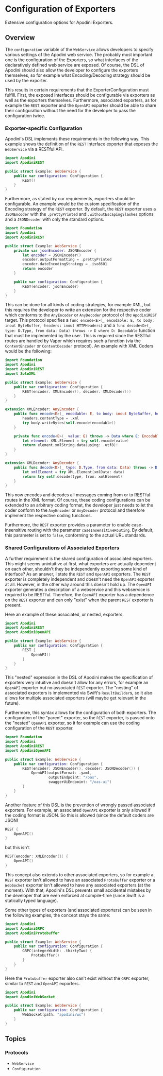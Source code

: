 # Configuration of Exporters

Extensive configuration options for Apodini Exporters.

<!--
                  
This source file is part of the Apodini open source project

SPDX-FileCopyrightText: 2019-2021 Paul Schmiedmayer and the Apodini project authors (see CONTRIBUTORS.md) <paul.schmiedmayer@tum.de>

SPDX-License-Identifier: MIT
             
-->

## Overview

The `configuration` variable of the `WebService` allows developers to specify various settings of the Apodini web service. The probably most important one is the configuration of the Exporters, so what interfaces of the declaratively defined web service are exposed. Of course, the DSL of Apodini should also allow the developer to configure the exporters themselves, so for example what Encoding/Decoding strategy should be used by the exporter.

This results in certain requirements that the ExporterConfiguration must fulfill. First, the exposed interfaces should be configurable via exporters as well as the exporters themselves. Furthermore, associated exporters, as for example the `REST` exporter and the `OpenAPI` exporter should be able to share their configuration without the need for the developer to pass the configuration twice.

### Exporter-specific Configuration

Apodini's DSL implements these requirements in the following way. This example shows the definition of the `REST` interface exporter that exposes the `WebService` via a RESTful API.

```swift
import Apodini
import ApodiniREST

public struct Example: WebService {
    public var configuration: Configuration { 
        REST()
    }
}
```

Furthermore, as stated by our requirements, exporters should be configurable. An example would be the custom specification of the Encoding strategy of the `REST` exporter. By default, the `REST` exporter uses a `JSONEncoder` with the `.prettyPrinted` and `.withoutEscapingSlashes` options and a `JSONDecoder` with only the standard options.

```swift
import Foundation
import Apodini
import ApodiniREST

public struct Example: WebService {
    private var jsonEncoder: JSONEncoder {
        let encoder = JSONEncoder()
        encoder.outputFormatting = .prettyPrinted
        encoder.dateEncodingStrategy = .iso8601
        return encoder
    }

    public var configuration: Configuration { 
        REST(encoder: jsonEncoder)
    }
}
```

This can be done for all kinds of coding strategies, for example XML, but this requires the developer to write an extension for the respective coder which conforms to the `AnyEncoder` or `AnyDecoder` protocol of the `ApodiniREST` target. This protocol specifies a `func encode<E>(_ encodable: E, to body: inout ByteBuffer, headers: inout HTTPHeaders)` and a `func decode<D>(_ type: D.Type, from data: Data) throws -> D where D: Decodable` function that must be implemented by the user. This is required since the RESTful routes are handled by Vapor which requires such a function (via the `ContentEncoder` or `ContentDecoder` protocol). An example with XML Coders would be the following:

```swift
import Foundation
import Apodini
import ApodiniREST
import SotoXML

public struct Example: WebService {
    public var configuration: Configuration { 
        REST(encoder: XMLEncoder(), decoder: XMLDecoder())
    }
}

extension XMLEncoder: AnyEncoder {
    public func encode<E>(_ encodable: E, to body: inout ByteBuffer, headers: inout HTTPHeaders) throws where E: Encodable {
        headers.contentType = .xml
        try body.writeBytes(self.encode(encodable))
    }

    private func encode<E>(_ value: E) throws -> Data where E: Encodable {
        let element: XML.Element = try self.encode(value)
        return element.xmlString.data(using: .utf8)!
    }
}

extension XMLDecoder: AnyDecoder {
    public func decode<D>(_ type: D.Type, from data: Data) throws -> D where D: Decodable {
        let xmlElement = try XML.Element(xmlData: data)
        return try self.decode(type, from: xmlElement)
    }
}
```

This now encodes and decodes all messages coming from or to RESTful routes in the XML format. Of course, these coding configurations can be extended to an arbitrary coding format, the developer just needs to let the coder conform to the `AnyEncoder` or `AnyDecoder` protocol and therefore implement the respective coding functions.

Furthermore, the `REST` exporter provides a parameter to enable case-insensitive routing with the parameter `caseInsensitiveRouting`. By default, this parameter is set to `false`, conforming to the actual URL standards.

### Shared Configurations of Associated Exporters

A further requirement is the shared configuration of associated exporters. This might seems unintuitive at first, what exporters are actually dependent on each other, shouldn't they be independently exporting some kind of interface? As an answer, I state the `REST` and `OpenAPI` exporters. The `REST` exporter is completely independent and doesn't need the `OpenAPI` exporter at all. However, in the other way around this doesn't hold up. The `OpenAPI` exporter generates a description of a webservice and this webservice is required to be RESTful. Therefore, the `OpenAPI` exporter has a dependence on the `REST` exporter and can only "exist" when the parent `REST` exporter is present.

Here an example of these associated, or nested, exporters:

```swift
import Apodini
import ApodiniREST
import ApodiniOpenAPI

public struct Example: WebService {
    public var configuration: Configuration { 
        REST {
            OpenAPI()
        }
    }
}
```

This "nested" expression in the DSL of Apodini makes the specification of exporters very intuitive and doesn't allow for any errors, for example an `OpenAPI` exporter but no associated `REST` exporter. The "nesting" of associated exporters is implemented via Swift's `ResultBuilder`s, so it also allows for multiple associated exporters (will maybe get relevant in the future).

Furthermore, this syntax allows for the configuration of both exporters. The configuration of the "parent" exporter, so the `REST` exporter, is passed onto the "nested" `OpenAPI` exporter, so it for example can use the coding configuration of the `REST` exporter.

```swift
import Foundation
import Apodini
import ApodiniREST
import ApodiniOpenAPI

public struct Example: WebService {
    public var configuration: Configuration { 
        REST(encoder: JSONEncoder(), decoder: JSONDecoder()) {
            OpenAPI(outputFormat: .yaml,
                    outputEndpoint: "/oas",
                    swaggerUiEndpoint: "/oas-ui")
        }
    }
}
```

Another feature of this DSL is the prevention of wrongly passed associated exporters. For example, an associated `OpenAPI` exporter is only allowed if the coding format is JSON. So this is allowed (since the default coders are JSON)

```swift
REST {
    OpenAPI()
}
```

but this isn't

```swift
REST(encoder: XMLEncoder()) {
    OpenAPI()
}
```

This concept also extends to other associated exporters, so for example a `REST` exporter isn't allowed to have an associated `Protobuffer` exporter or a `WebSocket` exporter isn't allowed to have any associated exporters (at the moment). With that, Apodini's DSL prevents small accidental mistakes by the developer that are even enforced at compile-time (since Swift is a statically typed language).

Some other types of exporters (and associated exporters) can be seen in the following examples, the concept stays the same:

```swift
import Apodini
import ApodiniGRPC
import ApodiniProtobuffer

public struct Example: WebService {
    public var configuration: Configuration { 
        GRPC(integerWidth: .thirtyTwo) {
            Protobuffer()
        }
    }
}
```

Here the `Protobuffer` exporter also can't exist without the `GRPC` exporter, similar to `REST` and `OpenAPI` exporters.

```swift
import Apodini
import ApodiniWebSocket

public struct Example: WebService {
    public var configuration: Configuration { 
        WebSocket(path: "apodini/ws")
    }
}
```

## Topics

### Protocols

- ``WebService``
- ``Configuration``
